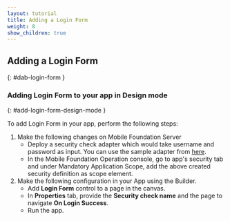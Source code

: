 ```yaml
---
layout: tutorial
title: Adding a Login Form
weight: 8
show_children: true
---
```

<!-- NLS_CHARSET=UTF-8 -->
## Adding a Login Form
{: #dab-login-form }

### Adding Login Form to your app in Design mode
{: #add-login-form-design-mode }

To add Login Form in your app, perform the following steps:

1. Make the following changes on Mobile Foundation Server
    * Deploy a security check adapter which would take username and password as input. You can use the sample adapter from [here](https://github.com/MobileFirst-Platform-Developer-Center/SecurityCheckAdapters/tree/release80).
    * In the Mobile Foundation Operation console, go to app's security tab and under Mandatory Application Scope, add the above created security definition as scope element.
2. Make the following configuration in your App using the Builder.
    * Add **Login Form** control to a page in the canvas.
    * In **Properties** tab, provide the **Security check name** and the page to navigate **On Login Success**.
    * Run the app.
